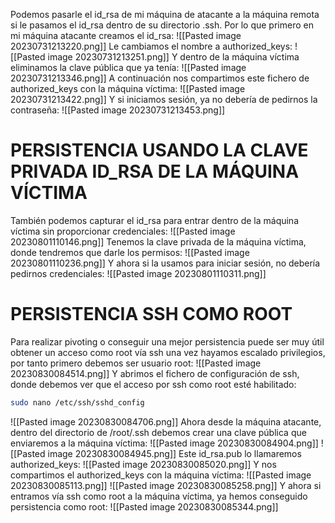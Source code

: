Podemos pasarle el id_rsa de mi máquina de atacante a la máquina remota si le pasamos el id_rsa dentro de su directorio .ssh. Por lo que primero en mi máquina atacante creamos el id_rsa:
![[Pasted image 20230731213220.png]]
Le cambiamos el nombre a authorized_keys:
![[Pasted image 20230731213251.png]]
Y dentro de la máquina víctima eliminamos la clave pública que ya tenía:
![[Pasted image 20230731213346.png]]
A continuación nos compartimos este fichero de authorized_keys con la máquina víctima:
![[Pasted image 20230731213422.png]]
Y si iniciamos sesión, ya no debería de pedirnos la contraseña:
![[Pasted image 20230731213453.png]]
# PERSISTENCIA USANDO LA CLAVE PRIVADA ID_RSA DE LA MÁQUINA VÍCTIMA
También podemos capturar el id_rsa para entrar dentro de la máquina víctima sin proporcionar credenciales:
![[Pasted image 20230801110146.png]]
Tenemos la clave privada de la máquina víctima, donde tendremos que darle los permisos:
![[Pasted image 20230801110236.png]]
Y ahora si la usamos para iniciar sesión, no debería pedirnos credenciales:
![[Pasted image 20230801110311.png]]

# PERSISTENCIA SSH COMO ROOT

Para realizar pivoting o conseguir una mejor persistencia puede ser muy útil obtener un acceso como root vía ssh una vez hayamos escalado privilegios, por tanto primero debemos ser usuario root:
![[Pasted image 20230830084514.png]]
Y abrimos el fichero de configuración de ssh, donde debemos ver que el acceso por ssh como root esté habilitado:
```bash
sudo nano /etc/ssh/sshd_config
```
![[Pasted image 20230830084706.png]]
Ahora desde la máquina atacante, dentro del directorio de /root/.ssh debemos crear una clave pública que enviaremos a la máquina víctima:
![[Pasted image 20230830084904.png]]
![[Pasted image 20230830084945.png]]
Este id_rsa.pub lo llamaremos authorized_keys:
![[Pasted image 20230830085020.png]]
Y nos compartimos el authorized_keys con la máquina víctima:
![[Pasted image 20230830085113.png]]
![[Pasted image 20230830085258.png]]
Y ahora si entramos vía ssh como root a la máquina víctima, ya hemos conseguido persistencia como root:
![[Pasted image 20230830085344.png]]
